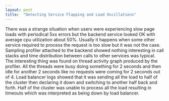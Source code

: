 ```yaml
---
layout: post
title:  "Detecting Service Flapping and Load Oscillations"
---
```


There was a strange situation when users were experiencing slow page loads with periodical 5xx errors but the backend service looked OK with average cpu utilization about 50%. Usually it happens when some other service required to process the request is too slow but it was not the case. Sampling profiler attached to the backend showed nothing interesting in call stacks and time distribution between calls to other services was typical. The interesting thing was found on thread activity graph produced by the profiler. All the threads were busy doing something for 2 seconds and then idle for another 2 seconds like no requests were coming for 2 seconds out of 4. Load balancer logs showed that it was sending all the load to half of the cluster then declaring it down and switching to another half back and forth. Half of the cluster was unable to process all the load resulting in timeouts which was interpreted as being down by load balancer.

